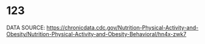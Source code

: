 # 123
DATA SOURCE: https://chronicdata.cdc.gov/Nutrition-Physical-Activity-and-Obesity/Nutrition-Physical-Activity-and-Obesity-Behavioral/hn4x-zwk7
